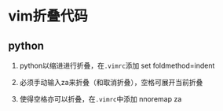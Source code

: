 # vim折叠代码

## python

1. python以缩进进行折叠，在`.vimrc`添加
    set foldmethod=indent

2. 必须手动输入za来折叠（和取消折叠），空格可展开当前折叠

3. 使得空格亦可以折叠，在`.vimrc`中添加
    nnoremap <space> za
